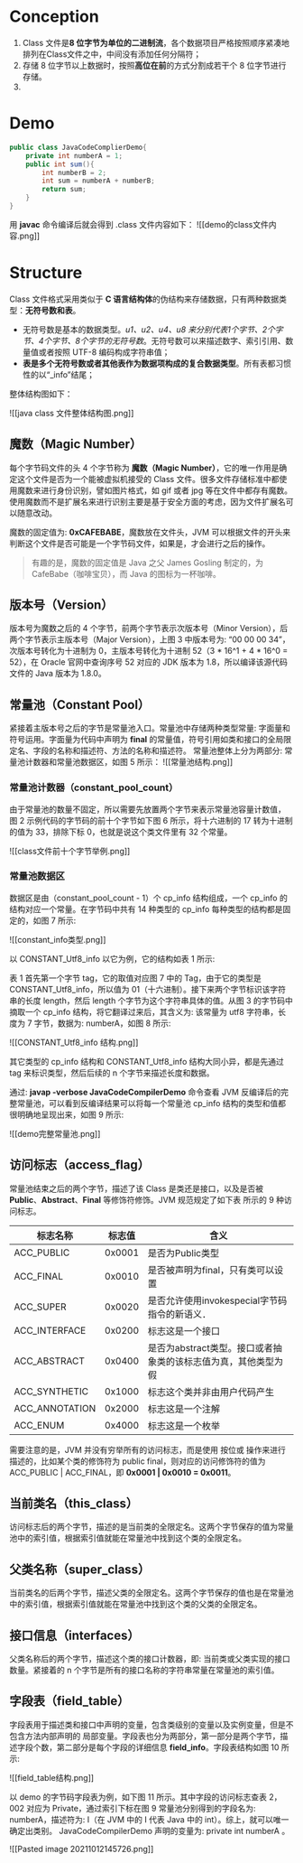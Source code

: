 
# Conception
1. Class 文件是**8 位字节为单位的二进制流**，各个数据项目严格按照顺序紧凑地排列在Class文件之中，中间没有添加任何分隔符；
3. 存储 8 位字节以上数据时，按照**高位在前**的方式分割成若干个 8 位字节进行存储。
4. 
# Demo
```java
public class JavaCodeComplierDemo{
	private int numberA = 1;
	public int sum(){
		int numberB = 2;
		int sum = numberA + numberB;
		return sum;
	}
}

```

用 **javac** 命令编译后就会得到 .class 文件内容如下：
![[demo的class文件内容.png]]

# Structure
Class 文件格式采用类似于 **C 语言结构体**的伪结构来存储数据，只有两种数据类型：**无符号数和表**。
-   无符号数是基本的数据类型。*u1、u2、u4、u8 来分别代表1个字节、2个字节、4个字节、8个字节的无符号数*。无符号数可以来描述数字、索引引用、数量值或者按照 UTF-8 编码构成字符串值；
-   **表是多个无符号数或者其他表作为数据项构成的复合数据类型**。所有表都习惯性的以“\_info”结尾；

整体结构图如下：

![[java class 文件整体结构图.png]]

## 魔数（Magic Number）
每个字节码文件的头 4 个字节称为 **魔数（Magic Number）**，它的唯一作用是确定这个文件是否为一个能被虚拟机接受的 Class 文件。很多文件存储标准中都使用魔数来进行身份识别，譬如图片格式，如 gif 或者 jpg 等在文件中都存有魔数。使用魔数而不是扩展名来进行识别主要是基于安全方面的考虑，因为文件扩展名可以随意改动。

魔数的固定值为: **0xCAFEBABE**，魔数放在文件头，JVM 可以根据文件的开头来判断这个文件是否可能是一个字节码文件，如果是，才会进行之后的操作。

> 有趣的是，魔数的固定值是 Java 之父 James Gosling 制定的，为 CafeBabe（咖啡宝贝），而 Java 的图标为一杯咖啡。

## 版本号（Version）
版本号为魔数之后的 4 个字节，前两个字节表示次版本号（Minor Version），后两个字节表示主版本号（Major Version），上图 3 中版本号为: “00 00 00 34”，次版本号转化为十进制为 0，主版本号转化为十进制 52（3 * 16^1 + 4 * 16^0 = 52），在 Oracle 官网中查询序号 52 对应的 JDK 版本为 1.8，所以编译该源代码文件的 Java 版本为 1.8.0。

## 常量池（Constant Pool）
紧接着主版本号之后的字节是常量池入口。常量池中存储两种类型常量: 字面量和符号运用。字面量为代码中声明为 **final** 的常量值，符号引用如类和接口的全局限定名、字段的名称和描述符、方法的名称和描述符。
常量池整体上分为两部分: 常量池计数器和常量池数据区，如图 5 所示：
![[常量池结构.png]]


### 常量池计数器（constant_pool_count）
由于常量池的数量不固定，所以需要先放置两个字节来表示常量池容量计数值，
图 2 示例代码的字节码的前十个字节如下图 6 所示，将十六进制的 17 转为十进制的值为 33，排除下标 0，也就是说这个类文件里有 32 个常量。

![[class文件前十个字节举例.png]]


### 常量池数据区
 数据区是由（constant_pool_count - 1）个 cp_info 结构组成，一个 cp_info 的结构对应一个常量。在字节码中共有 14 种类型的 cp_info 每种类型的结构都是固定的，如图 7 所示:

![[constant_info类型.png]]

以 CONSTANT_Utf8_info 以它为例，它的结构如表 1 所示:

表 1 首先第一个字节 tag，它的取值对应图 7 中的 Tag，由于它的类型是 CONSTANT_Utf8_info，所以值为 01（十六进制）。接下来两个字节标识该字符串的长度 length，然后 length 个字节为这个字符串具体的值。从图 3 的字节码中摘取一个 cp_info 结构，将它翻译过来后，其含义为: 该常量为 utf8 字符串，长度为 7 字节，数据为: numberA，如图 8 所示:

![[CONSTANT_Utf8_info 结构.png]]

其它类型的 cp_info 结构和 CONSTANT_Utf8_info 结构大同小异，都是先通过 tag 来标识类型，然后后续的 n 个字节来描述长度和数据。

通过: **javap -verbose JavaCodeCompilerDemo** 命令查看 JVM 反编译后的完整常量池，可以看到反编译结果可以将每一个常量池 cp_info 结构的类型和值都很明确地呈现出来，如图 9 所示:

![[demo完整常量池.png]]


## 访问标志（access_flag）
常量池结束之后的两个字节，描述了该 Class 是类还是接口，以及是否被 **Public**、**Abstract**、**Final** 等修饰符修饰。JVM 规范规定了如下表 所示的 9 种访问标志。

| 标志名称                   | 标志值 | 含义                                          |
| -------------------------- | ------ | --------------------------------------------- |
| ACC_PUBLIC                 | 0x0001 | 是否为Public类型                              |
| ACC_FINAL                  | 0x0010 | 是否被声明为final，只有类可以设置             |
| ACC_SUPER                  | 0x0020 | 是否允许使用invokespecial字节码指令的新语义． |
| ACC_INTERFACE              | 0x0200 | 标志这是一个接口                              |
| ACC_ABSTRACT               | 0x0400 | 是否为abstract类型。接口或者抽象类的该标志值为真，其他类型为假  |
| ACC_SYNTHETIC              | 0x1000 | 标志这个类并非由用户代码产生                  |
| ACC_ANNOTATION             | 0x2000 | 标志这是一个注解                              |
| ACC_ENUM              | 0x4000 | 标志这是一个枚举                              |

需要注意的是，JVM 并没有穷举所有的访问标志，而是使用 按位或 操作来进行描述的，比如某个类的修饰符为 public final，则对应的访问修饰符的值为 ACC_PUBLIC | ACC_FINAL，即 **0x0001 | 0x0010 = 0x0011**。


## 当前类名（this_class）
访问标志后的两个字节，描述的是当前类的全限定名。这两个字节保存的值为常量池中的索引值，根据索引值就能在常量池中找到这个类的全限定名。

## 父类名称（super_class）
当前类名的后两个字节，描述父类的全限定名。这两个字节保存的值也是在常量池中的索引值，根据索引值就能在常量池中找到这个类的父类的全限定名。

## 接口信息（interfaces）
父类名称后的两个字节，描述这个类的接口计数器，即: 当前类或父类实现的接口数量。紧接着的 n 个字节是所有的接口名称的字符串常量在常量池的索引值。

## 字段表（field_table）
字段表用于描述类和接口中声明的变量，包含类级别的变量以及实例变量，但是不包含方法内部声明的 局部变量。字段表也分为两部分，第一部分是两个字节，描述字段个数，第二部分是每个字段的详细信息 **field_info**。字段表结构如图 10 所示:

![[field_table结构.png]]

以 demo 的字节码字段表为例，如下图 11 所示。其中字段的访问标志查表 2，002 对应为 Private，通过索引下标在图 9 常量池分别得到的字段名为: numberA，描述符为: I（在 JVM 中的 I 代表 Java 中的 int）。综上，就可以唯一确定出类别。 JavaCodeCompilerDemo 声明的变量为: private int numberA 。

![[Pasted image 20211012145726.png]]